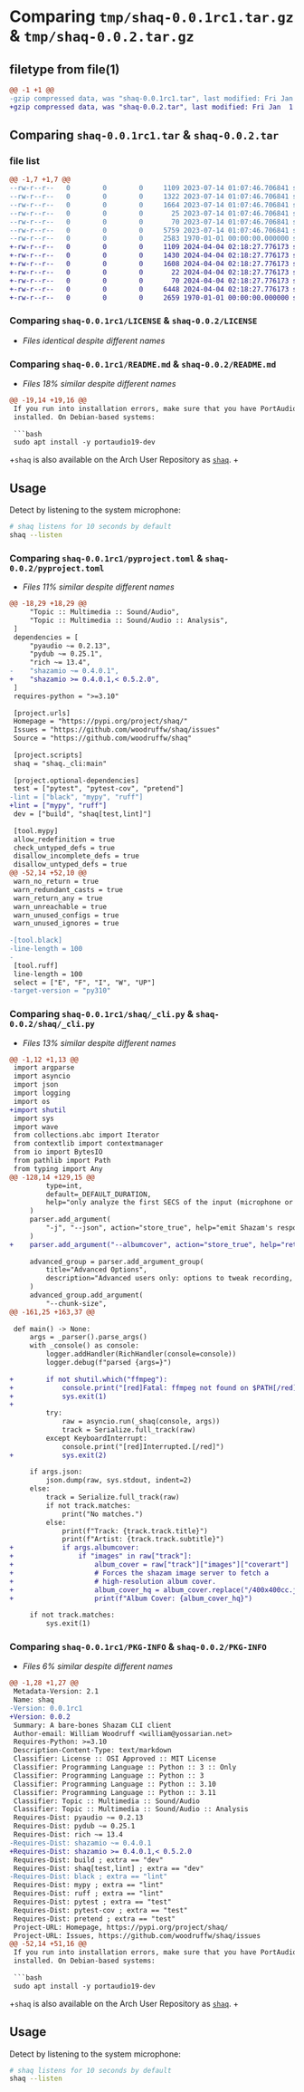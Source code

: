 # Comparing `tmp/shaq-0.0.1rc1.tar.gz` & `tmp/shaq-0.0.2.tar.gz`

## filetype from file(1)

```diff
@@ -1 +1 @@
-gzip compressed data, was "shaq-0.0.1rc1.tar", last modified: Fri Jan  1 00:00:00 2016, max compression
+gzip compressed data, was "shaq-0.0.2.tar", last modified: Fri Jan  1 00:00:00 2016, max compression
```

## Comparing `shaq-0.0.1rc1.tar` & `shaq-0.0.2.tar`

### file list

```diff
@@ -1,7 +1,7 @@
--rw-r--r--   0        0        0     1109 2023-07-14 01:07:46.706841 shaq-0.0.1rc1/LICENSE
--rw-r--r--   0        0        0     1322 2023-07-14 01:07:46.706841 shaq-0.0.1rc1/README.md
--rw-r--r--   0        0        0     1664 2023-07-14 01:07:46.706841 shaq-0.0.1rc1/pyproject.toml
--rw-r--r--   0        0        0       25 2023-07-14 01:07:46.706841 shaq-0.0.1rc1/shaq/__init__.py
--rw-r--r--   0        0        0       70 2023-07-14 01:07:46.706841 shaq-0.0.1rc1/shaq/__main__.py
--rw-r--r--   0        0        0     5759 2023-07-14 01:07:46.706841 shaq-0.0.1rc1/shaq/_cli.py
--rw-r--r--   0        0        0     2583 1970-01-01 00:00:00.000000 shaq-0.0.1rc1/PKG-INFO
+-rw-r--r--   0        0        0     1109 2024-04-04 02:18:27.776173 shaq-0.0.2/LICENSE
+-rw-r--r--   0        0        0     1430 2024-04-04 02:18:27.776173 shaq-0.0.2/README.md
+-rw-r--r--   0        0        0     1608 2024-04-04 02:18:27.776173 shaq-0.0.2/pyproject.toml
+-rw-r--r--   0        0        0       22 2024-04-04 02:18:27.776173 shaq-0.0.2/shaq/__init__.py
+-rw-r--r--   0        0        0       70 2024-04-04 02:18:27.776173 shaq-0.0.2/shaq/__main__.py
+-rw-r--r--   0        0        0     6448 2024-04-04 02:18:27.776173 shaq-0.0.2/shaq/_cli.py
+-rw-r--r--   0        0        0     2659 1970-01-01 00:00:00.000000 shaq-0.0.2/PKG-INFO
```

### Comparing `shaq-0.0.1rc1/LICENSE` & `shaq-0.0.2/LICENSE`

 * *Files identical despite different names*

### Comparing `shaq-0.0.1rc1/README.md` & `shaq-0.0.2/README.md`

 * *Files 18% similar despite different names*

```diff
@@ -19,14 +19,16 @@
 If you run into installation errors, make sure that you have PortAudio
 installed. On Debian-based systems:
 
 ```bash
 sudo apt install -y portaudio19-dev
 ```
 
+`shaq` is also available on the Arch User Repository as [`shaq`](https://aur.archlinux.org/packages/shaq).
+
 ## Usage
 
 Detect by listening to the system microphone:
 
 ```bash
 # shaq listens for 10 seconds by default
 shaq --listen
```

### Comparing `shaq-0.0.1rc1/pyproject.toml` & `shaq-0.0.2/pyproject.toml`

 * *Files 11% similar despite different names*

```diff
@@ -18,29 +18,29 @@
     "Topic :: Multimedia :: Sound/Audio",
     "Topic :: Multimedia :: Sound/Audio :: Analysis",
 ]
 dependencies = [
     "pyaudio ~= 0.2.13",
     "pydub ~= 0.25.1",
     "rich ~= 13.4",
-    "shazamio ~= 0.4.0.1",
+    "shazamio >= 0.4.0.1,< 0.5.2.0",
 ]
 requires-python = ">=3.10"
 
 [project.urls]
 Homepage = "https://pypi.org/project/shaq/"
 Issues = "https://github.com/woodruffw/shaq/issues"
 Source = "https://github.com/woodruffw/shaq"
 
 [project.scripts]
 shaq = "shaq._cli:main"
 
 [project.optional-dependencies]
 test = ["pytest", "pytest-cov", "pretend"]
-lint = ["black", "mypy", "ruff"]
+lint = ["mypy", "ruff"]
 dev = ["build", "shaq[test,lint]"]
 
 [tool.mypy]
 allow_redefinition = true
 check_untyped_defs = true
 disallow_incomplete_defs = true
 disallow_untyped_defs = true
@@ -52,14 +52,10 @@
 warn_no_return = true
 warn_redundant_casts = true
 warn_return_any = true
 warn_unreachable = true
 warn_unused_configs = true
 warn_unused_ignores = true
 
-[tool.black]
-line-length = 100
-
 [tool.ruff]
 line-length = 100
 select = ["E", "F", "I", "W", "UP"]
-target-version = "py310"
```

### Comparing `shaq-0.0.1rc1/shaq/_cli.py` & `shaq-0.0.2/shaq/_cli.py`

 * *Files 13% similar despite different names*

```diff
@@ -1,12 +1,13 @@
 import argparse
 import asyncio
 import json
 import logging
 import os
+import shutil
 import sys
 import wave
 from collections.abc import Iterator
 from contextlib import contextmanager
 from io import BytesIO
 from pathlib import Path
 from typing import Any
@@ -128,14 +129,15 @@
         type=int,
         default=_DEFAULT_DURATION,
         help="only analyze the first SECS of the input (microphone or file)",
     )
     parser.add_argument(
         "-j", "--json", action="store_true", help="emit Shazam's response as JSON on stdout"
     )
+    parser.add_argument("--albumcover", action="store_true", help="return url to HD album cover")
 
     advanced_group = parser.add_argument_group(
         title="Advanced Options",
         description="Advanced users only: options to tweak recording, transcoding, etc. behavior.",
     )
     advanced_group.add_argument(
         "--chunk-size",
@@ -161,25 +163,37 @@
 
 def main() -> None:
     args = _parser().parse_args()
     with _console() as console:
         logger.addHandler(RichHandler(console=console))
         logger.debug(f"parsed {args=}")
 
+        if not shutil.which("ffmpeg"):
+            console.print("[red]Fatal: ffmpeg not found on $PATH[/red]")
+            sys.exit(1)
+
         try:
             raw = asyncio.run(_shaq(console, args))
             track = Serialize.full_track(raw)
         except KeyboardInterrupt:
             console.print("[red]Interrupted.[/red]")
+            sys.exit(2)
 
     if args.json:
         json.dump(raw, sys.stdout, indent=2)
     else:
         track = Serialize.full_track(raw)
         if not track.matches:
             print("No matches.")
         else:
             print(f"Track: {track.track.title}")
             print(f"Artist: {track.track.subtitle}")
+            if args.albumcover:
+                if "images" in raw["track"]:
+                    album_cover = raw["track"]["images"]["coverart"]
+                    # Forces the shazam image server to fetch a
+                    # high-resolution album cover.
+                    album_cover_hq = album_cover.replace("/400x400cc.jpg", "/1000x1000cc.png")
+                    print(f"Album Cover: {album_cover_hq}")
 
     if not track.matches:
         sys.exit(1)
```

### Comparing `shaq-0.0.1rc1/PKG-INFO` & `shaq-0.0.2/PKG-INFO`

 * *Files 6% similar despite different names*

```diff
@@ -1,28 +1,27 @@
 Metadata-Version: 2.1
 Name: shaq
-Version: 0.0.1rc1
+Version: 0.0.2
 Summary: A bare-bones Shazam CLI client
 Author-email: William Woodruff <william@yossarian.net>
 Requires-Python: >=3.10
 Description-Content-Type: text/markdown
 Classifier: License :: OSI Approved :: MIT License
 Classifier: Programming Language :: Python :: 3 :: Only
 Classifier: Programming Language :: Python :: 3
 Classifier: Programming Language :: Python :: 3.10
 Classifier: Programming Language :: Python :: 3.11
 Classifier: Topic :: Multimedia :: Sound/Audio
 Classifier: Topic :: Multimedia :: Sound/Audio :: Analysis
 Requires-Dist: pyaudio ~= 0.2.13
 Requires-Dist: pydub ~= 0.25.1
 Requires-Dist: rich ~= 13.4
-Requires-Dist: shazamio ~= 0.4.0.1
+Requires-Dist: shazamio >= 0.4.0.1,< 0.5.2.0
 Requires-Dist: build ; extra == "dev"
 Requires-Dist: shaq[test,lint] ; extra == "dev"
-Requires-Dist: black ; extra == "lint"
 Requires-Dist: mypy ; extra == "lint"
 Requires-Dist: ruff ; extra == "lint"
 Requires-Dist: pytest ; extra == "test"
 Requires-Dist: pytest-cov ; extra == "test"
 Requires-Dist: pretend ; extra == "test"
 Project-URL: Homepage, https://pypi.org/project/shaq/
 Project-URL: Issues, https://github.com/woodruffw/shaq/issues
@@ -52,14 +51,16 @@
 If you run into installation errors, make sure that you have PortAudio
 installed. On Debian-based systems:
 
 ```bash
 sudo apt install -y portaudio19-dev
 ```
 
+`shaq` is also available on the Arch User Repository as [`shaq`](https://aur.archlinux.org/packages/shaq).
+
 ## Usage
 
 Detect by listening to the system microphone:
 
 ```bash
 # shaq listens for 10 seconds by default
 shaq --listen
```


